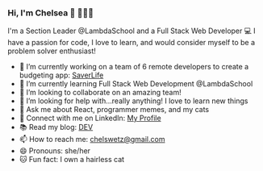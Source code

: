 ### Hi, I'm Chelsea 👋 👩🏻‍💻

I'm a Section Leader @LambdaSchool and a Full Stack Web Developer 💻 I have a passion for code, I love to learn, and would consider myself to be a problem solver enthusiast!

- 🧪 I’m currently working on a team of 6 remote developers to create a budgeting app: [SaverLife](https://github.com/Lambda-School-Labs/Labs25-SaverLife-TeamC-fe)
- 🌱 I’m currently learning Full Stack Web Development @LambdaSchool
- 👯 I’m looking to collaborate on an amazing team!
- 🤔 I’m looking for help with...really anything! I love to learn new things 
- 💬 Ask me about React, programmer memes, and my cats
- 🔗 Connect with me on LinkedIn: [My Profile](https://www.linkedin.com/in/chelsea-wetzel/)
- 📚 Read my blog: [DEV](https://dev.to/chelsea_wetzel)
- 📫 How to reach me: chelswetz@gmail.com
- 😄 Pronouns: she/her
- 🐱 Fun fact: I own a hairless cat 

